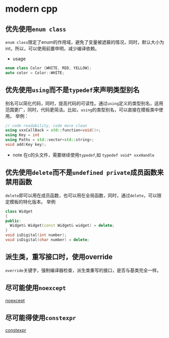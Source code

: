 # modern cpp

## 优先使用`enum class`
  `enum class`限定了enum的作用域，避免了变量被遮蔽的情况，同时，默认大小为int，所以，可以使用前置申明，减少编译依赖。
- usage
```cpp
enum class Color {WHITE, RED, YELLOW};
auto color = Color::WHITE;
```

## 优先使用`using`而不是`typedef`来声明类型别名
  别名可以简化代码，同时，提高代码的可读性。通过`using`定义的类型别名，适用范围更广，同时，代码更简洁。比如，`using`的类型别名，可以直接在模板类中使用。
  举例：
  ```cpp
  // code readability, code more clean
  using xxxCallBack = std::function<void()>;
  using Key = int
  using Paths = std::vector<std::string>;
  void add(Key key);
  ```
- note
  在c的头文件，需要继续使用`typedef`,如 `typedef void* xxxHandle`

## 优先使用`delete`而不是`undefined private`成员函数来禁用函数
`delete`即可以用在成员函数，也可以用在全局函数，同时，通过`delete`，可以限定模板的特化版本。
举例
```cpp
class Widget
{
public:
  Widget& Widget(const Widget& widget) = delete;
}
void isDigital(int number);
void isDigital(char number) = delete;
```

## 派生类，重写接口时，使用override
`override`关键字，强制编译器检查，派生类重写的接口，是否与基类完全一样。

## 尽可能使用`noexcept`
[noexcept](./noexcept.md)

## 尽可能得使用`constexpr`
[constexpr](./constexpr.md)
